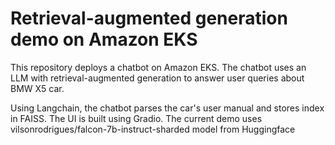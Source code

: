 # Retrieval-augmented generation demo on Amazon EKS

This repository deploys a chatbot on Amazon EKS. The chatbot uses an LLM with retrieval-augmented generation to answer user queries about BMW X5 car. 

Using Langchain, the chatbot parses the car's user manual and stores index in FAISS. The UI is built using Gradio. 
The current demo uses vilsonrodrigues/falcon-7b-instruct-sharded model from Huggingface
